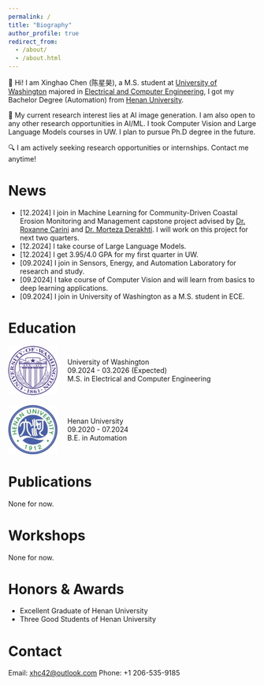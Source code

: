 ```yaml
---
permalink: /
title: "Biography"
author_profile: true
redirect_from: 
  - /about/
  - /about.html
---
```


:wave: Hi! I am Xinghao Chen (陈星昊), a M.S. student at [University of Washington](https://www.washington.edu/) majored in [Electrical and Computer Engineering](https://www.ece.uw.edu/), I got my Bachelor Degree (Automation) from [Henan University](https://www.henu.edu.cn/).

:microscope: My current research interest lies at AI image generation. I am also open to any other research opportunities in AI/ML. I took Computer Vision and Large Language Models courses in UW. I plan to pursue Ph.D degree in the future.

:mag: I am actively seeking research opportunities or internships. Contact me anytime!

News
======
* [12.2024] I join in Machine Learning for Community-Driven Coastal Erosion Monitoring and Management capstone project advised by [Dr. Roxanne Carini](https://www.apl.washington.edu/people/profile.php?last_name=Carini&first_name=Roxanne) and [Dr. Morteza Derakhti](https://www.ce.washington.edu/facultyfinder/morteza-derakhti). I will work on this project for next two quarters.
* [12.2024] I take course of Large Language Models.
* [12.2024] I get 3.95/4.0 GPA for my first quarter in UW.
* [09.2024] I join in Sensors, Energy, and Automation Laboratory for research and study.
* [09.2024] I take course of Computer Vision and will learn from basics to deep learning applications.
* [09.2024] I join in University of Washington as a M.S. student in ECE.

Education
======
<div style="display: flex; align-items: center; margin-bottom: 20px;">
    <img src="/images/uwlogo.png" width="100px" style="margin-right: 20px;">
    <div>
        <p style="margin: 0;">University of Washington</p>
        <p style="margin: 0;">09.2024 - 03.2026 (Expected)</p>
        <p style="margin: 0;">M.S. in Electrical and Computer Engineering</p>
    </div>
</div>

<div style="display: flex; align-items: center;">
    <img src="/images/henulogo.png" width="100px" style="margin-right: 20px;">
    <div>
        <p style="margin: 0;">Henan University</p>
        <p style="margin: 0;">09.2020 - 07.2024</p>
        <p style="margin: 0;">B.E. in Automation</p>
    </div>
</div>

<div style="margin-bottom: 20px;"></div>

Publications
======
None for now.

Workshops
======
None for now.

Honors & Awards
======
* Excellent Graduate of Henan University
* Three Good Students of Henan University

Contact
======
Email: xhc42@outlook.com
Phone: +1 206-535-9185